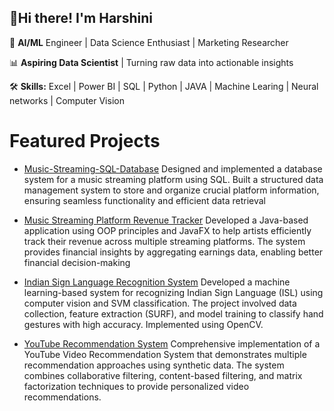 ## 👋Hi there! I'm Harshini

<!--
**Harshini-9/Harshini-9** is a ✨ _special_ ✨ repository because its `README.md` (this file) appears on your GitHub profile.
Here are some ideas to get you started:

- 🔭 I’m currently working on ...
- 🌱 I’m currently learning ...
- 👯 I’m looking to collaborate on ...
- 🤔 I’m looking for help with ...
- 💬 Ask me about ...
- 📫 How to reach me: ...
- 😄 Pronouns: ...
- ⚡ Fun fact: ...
-->
🚀 **AI/ML** Engineer | Data Science Enthusiast | Marketing Researcher

📊 **Aspiring Data Scientist** | Turning raw data into actionable insights

🛠️ **Skills:** Excel | Power BI | SQL | Python | JAVA | Machine Learing | Neural networks | Computer Vision

# Featured Projects
- [Music-Streaming-SQL-Database](https://github.com/Harshini-9/Music-Streaming-SQL-Database)
Designed and implemented a database system for a music streaming platform using SQL. Built a structured data management system to store and organize crucial platform information, ensuring seamless functionality and efficient data retrieval

- [Music Streaming Platform Revenue Tracker](https://github.com/Harshini-9/Revenue-Tracker?tab=readme-ov-file#music-streaming-platform-revenue-tracker)
Developed a Java-based application using OOP
 principles and JavaFX to help artists efficiently track their revenue across multiple streaming platforms. The system provides financial insights by aggregating earnings data, enabling better financial decision-making

- [Indian Sign Language Recognition System](https://github.com/Harshini-9/Indian-Sign-Language-Detection/tree/main)
Developed a machine learning-based system for recognizing Indian Sign Language (ISL) using computer vision and SVM classification. The project involved data collection, feature extraction (SURF), and model training to classify hand gestures with high accuracy. Implemented using OpenCV.

- [YouTube Recommendation System](https://github.com/Harshini-9/YouTube-Recommendation-System)
Comprehensive implementation of a YouTube Video Recommendation System that demonstrates multiple recommendation approaches using synthetic data. The system combines collaborative filtering, content-based filtering, and matrix factorization techniques to provide personalized video recommendations.
